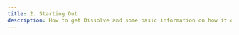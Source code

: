 ```yaml
---
title: 2. Starting Out
description: How to get Dissolve and some basic information on how it operates
---
```

